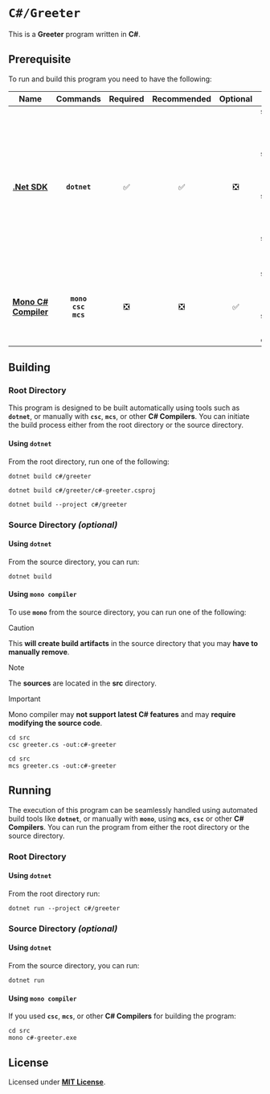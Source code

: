 # `C#/Greeter`

This is a **Greeter** program written in **C#**.

## Prerequisite

To run and build this program you need to have the following:

<div align="center">

| Name | Commands | Required | Recommended | Optional | Notes |
|:----:|:--------:|:--------:|:-----------:|:--------:|:-----:|
| [**.Net SDK**](https://dotnet.microsoft.com/) | **`dotnet`** | &#9989; | &#9989; | &#10062; | **`sudo apt install dotnet-sdk-5.0`**<br>or<br>**`sudo apt install dotnet-sdk-6.0`**<br>or<br>**`sudo apt install dotnet-sdk-7.0`**<br>or<br>**`sudo apt install dotnet-sdk-8.0`** |
| [**Mono C# Compiler**](https://www.mono-project.com/download/stable/#download-lin) | **`mono`**<br>**`csc`**<br>**`mcs`** | &#10062; | &#10062; | &#9989; | **`sudo apt install mono-devel`**<br>or<br>**`sudo apt install mono-complete`** |

</div>

## Building

### Root Directory

This program is designed to be built automatically using tools such as **`dotnet`**, or manually with **`csc`**, **`mcs`**, or other **C# Compilers**. You can initiate the build process either from the root directory or the source directory.

#### Using `dotnet`

From the root directory, run one of the following:

```
dotnet build c#/greeter
```
```
dotnet build c#/greeter/c#-greeter.csproj
```
```
dotnet build --project c#/greeter
```

### Source Directory _(optional)_

#### Using `dotnet`

From the source directory, you can run:

```
dotnet build
```

#### Using `mono compiler`

To use **`mono`** from the source directory, you can run one of the following:

> [!CAUTION]
> This **will create build artifacts** in the source directory that you may **have to manually remove**.

> [!NOTE]
> The **sources** are located in the **src** directory.

> [!IMPORTANT]
> Mono compiler may **not support latest C# features** and may **require modifying the source code**.

```
cd src
csc greeter.cs -out:c#-greeter
```
```
cd src
mcs greeter.cs -out:c#-greeter
```

## Running

The execution of this program can be seamlessly handled using automated build tools like **`dotnet`**, or manually with **`mono`**, using **`mcs`**, **`csc`** or other **C# Compilers**. You can run the program from either the root directory or the source directory.

### Root Directory

#### Using `dotnet`

From the root directory run:

```
dotnet run --project c#/greeter
```

### Source Directory _(optional)_

#### Using `dotnet`

From the source directory, you can run:

```
dotnet run
```

#### Using `mono compiler`

If you used **`csc`**, **`mcs`**, or other **C# Compilers** for building the program:

```
cd src
mono c#-greeter.exe
```

## License

Licensed under [**MIT License**](LICENSE).
